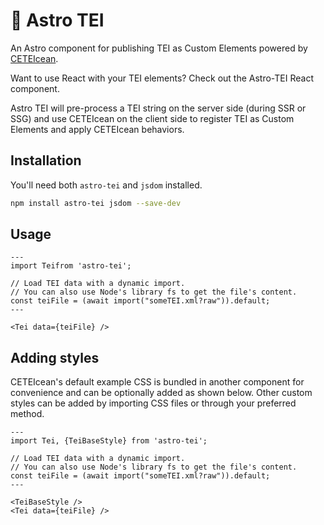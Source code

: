 # :rocket: Astro TEI

An Astro component for publishing TEI as Custom Elements powered by [CETEIcean](https://github.com/TEIC/CETEIcean).

Want to use React with your TEI elements? Check out the Astro-TEI React component.

Astro TEI will pre-process a TEI string on the server side (during SSR or SSG) and use CETEIcean on the client side to register TEI as Custom Elements and apply CETEIcean behaviors.

## Installation

You'll need both `astro-tei` and `jsdom` installed.

```sh
npm install astro-tei jsdom --save-dev
```

## Usage

```astro
---
import Teifrom 'astro-tei';

// Load TEI data with a dynamic import.
// You can also use Node's library fs to get the file's content.
const teiFile = (await import("someTEI.xml?raw")).default;
---

<Tei data={teiFile} />

```

## Adding styles

CETEIcean's default example CSS is bundled in another component for convenience and can be optionally added as shown below. Other custom styles can be added by importing CSS files or through your preferred method.

```astro
---
import Tei, {TeiBaseStyle} from 'astro-tei';

// Load TEI data with a dynamic import.
// You can also use Node's library fs to get the file's content.
const teiFile = (await import("someTEI.xml?raw")).default;
---

<TeiBaseStyle />
<Tei data={teiFile} />

```
